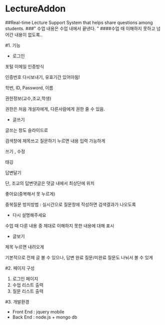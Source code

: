 # LectureAddon
##Real-time Lecture Support System that helps share questions among students.
###" 수업 내용은 수업 내에서 끝낸다. "
####수업 때 이해하지 못하고 넘어간 내용이 없도록..

#1. 기능
 * 로그인

  포털 이메일 인증방식

  인증번호 다시보내기, 유효기간 있어야됨!

  학번, ID, Password, 이름

  권한정보(교수,조교,학생)

  권한은 처음 개설자에게, 다른사람에게 권한 줄 수 있음.

 * 글쓰기

  글쓰는 창도 슬라이드로

  검색창에 제목쓰고 질문하기 누르면 내용 입력 가능하게

  쓰기 , 수정

  태깅

  답변달기

  단, 조교의 답변댓글은 댓글 내에서 최상단에 위치

  좋아요(중복해서 못 누르게)

  중복질문 방지방법 : 실시간으로 질문창에 작성하면 검색결과가 나오도록

 * 다시 설명해주세요

  수업 때 다룬 내용 중 제대로 이해하지 못한 내용에 대해 표시

 * 글보기

  제목 누르면 내려오게

  기본적으로 전체 글 볼 수 있으나, 답변 완료 질문/미완료 질문도 나눠서 볼 수 있게

#2. 페이지 구성
  1. 로그인 페이지
  2. 수업 리스트  출력
  3. 질문 리스트 출력

#3. 개발환경
  * Front End : jquery mobile
  * Back End : node.js + mongo db